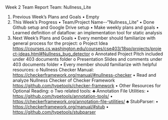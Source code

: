 Week 2 Team Report
Team: Nullness_Lite

1.	Previous Week’s Plans and Goals
	•	Empty
2.	This Week’s Progress
	•	Team/Project Name--”Nullness_Lite”
	•	Done Github setup and Google Drive setup
	•	Make weekly plans and goals
	•	Learned definition of dataflow: an implementation tool for static analysis
3.	Next Week’s Plans and Goals
	•	Every member should familiarize with general process for the project:
		o	Project Idea https://courses.cs.washington.edu/courses/cse403/18sp/projects/project-ideas.html#Nullness_bug_detector
		o	Annotated Project Pitch included under 403 documents folder
		o	Presentation Slides and comments under 403 documents folder 
	•	Every member should familiarize with helpful resources:
		o	Nullness Checker Manual: https://checkerframework.org/manual/#nullness-checker
	•	Read and analyze Nullness Checker of Checker Framework https://github.com/typetools/checker-framework
	•	Other Resources for Optional Reading:
		o	Two related tools:
			♣	Annotation File Utilities: 
				•	https://github.com/typetools/annotation-tools/
				•	https://checkerframework.org/annotation-file-utilities/
			♣	StubParser:
				•	https://checkerframework.org/manual/#stub
				•	https://github.com/typetools/stubparser

